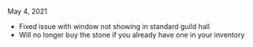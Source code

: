 May 4, 2021
- Fixed issue with window not showing in standard guild hall
- Will no longer buy the stone if you already have one in your inventory
